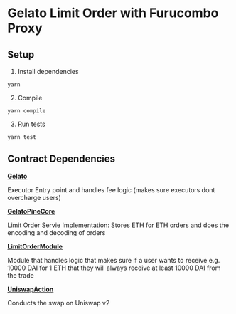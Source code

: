 # Gelato Limit Order with Furucombo Proxy

## Setup

1. Install dependencies

```
yarn
```

2. Compile

```
yarn compile
```

3. Run tests

```
yarn test
```

## Contract Dependencies

[**Gelato**](https://etherscan.io/address/0x3CACa7b48D0573D793d3b0279b5F0029180E83b6) 

Executor Entry point and handles fee logic (makes sure executors dont overcharge users)

[**GelatoPineCore**](https://etherscan.io/address/0x36049D479A97CdE1fC6E2a5D2caE30B666Ebf92B) 

Limit Order Servie Implementation: Stores ETH for ETH orders and does the encoding and decoding of orders

[**LimitOrderModule**](https://etherscan.io/address/0x037fc8e71445910e1E0bBb2a0896d5e9A7485318)

Module that handles logic that makes sure if a user wants to receive e.g. 10000 DAI for 1 ETH that they will always receive at least 10000 DAI from the trade

[**UniswapAction**](https://etherscan.io/address/0x842A8Dea50478814e2bFAFF9E5A27DC0D1FdD37c)

Conducts the swap on Uniswap v2


